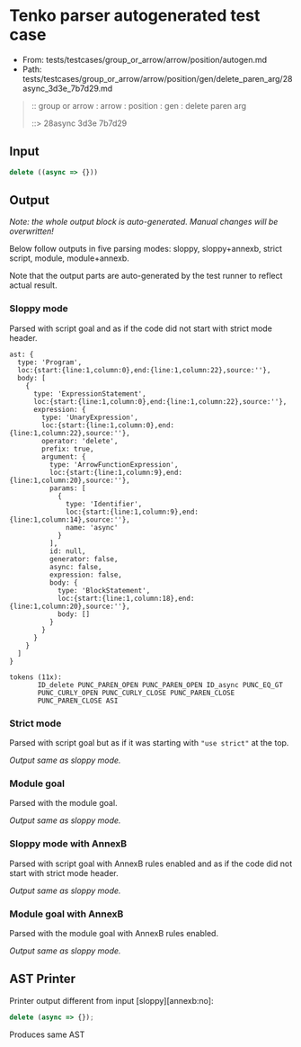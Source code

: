 # Tenko parser autogenerated test case

- From: tests/testcases/group_or_arrow/arrow/position/autogen.md
- Path: tests/testcases/group_or_arrow/arrow/position/gen/delete_paren_arg/28async_3d3e_7b7d29.md

> :: group or arrow : arrow : position : gen : delete paren arg
>
> ::> 28async 3d3e 7b7d29

## Input


`````js
delete ((async => {}))
`````

## Output

_Note: the whole output block is auto-generated. Manual changes will be overwritten!_

Below follow outputs in five parsing modes: sloppy, sloppy+annexb, strict script, module, module+annexb.

Note that the output parts are auto-generated by the test runner to reflect actual result.

### Sloppy mode

Parsed with script goal and as if the code did not start with strict mode header.

`````
ast: {
  type: 'Program',
  loc:{start:{line:1,column:0},end:{line:1,column:22},source:''},
  body: [
    {
      type: 'ExpressionStatement',
      loc:{start:{line:1,column:0},end:{line:1,column:22},source:''},
      expression: {
        type: 'UnaryExpression',
        loc:{start:{line:1,column:0},end:{line:1,column:22},source:''},
        operator: 'delete',
        prefix: true,
        argument: {
          type: 'ArrowFunctionExpression',
          loc:{start:{line:1,column:9},end:{line:1,column:20},source:''},
          params: [
            {
              type: 'Identifier',
              loc:{start:{line:1,column:9},end:{line:1,column:14},source:''},
              name: 'async'
            }
          ],
          id: null,
          generator: false,
          async: false,
          expression: false,
          body: {
            type: 'BlockStatement',
            loc:{start:{line:1,column:18},end:{line:1,column:20},source:''},
            body: []
          }
        }
      }
    }
  ]
}

tokens (11x):
       ID_delete PUNC_PAREN_OPEN PUNC_PAREN_OPEN ID_async PUNC_EQ_GT
       PUNC_CURLY_OPEN PUNC_CURLY_CLOSE PUNC_PAREN_CLOSE
       PUNC_PAREN_CLOSE ASI
`````

### Strict mode

Parsed with script goal but as if it was starting with `"use strict"` at the top.

_Output same as sloppy mode._

### Module goal

Parsed with the module goal.

_Output same as sloppy mode._

### Sloppy mode with AnnexB

Parsed with script goal with AnnexB rules enabled and as if the code did not start with strict mode header.

_Output same as sloppy mode._

### Module goal with AnnexB

Parsed with the module goal with AnnexB rules enabled.

_Output same as sloppy mode._

## AST Printer

Printer output different from input [sloppy][annexb:no]:

````js
delete (async => {});
````

Produces same AST

